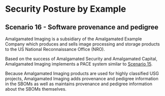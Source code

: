 # Security Posture by Example

## Scenario 16 - Software provenance and pedigree

Amalgamated Imaging is a subsidiary of
the Amalgamated Example Company
which produces and sells image processing and storage products
to the US National Reconnaissance Office (NRO).

Based on the success of Amalgamated Security
and Amalgamated Capital,
Amalgamated Imaging implements a PACE system
similar to [Scenario 15](./Scenario_15.md).

Because Amalgamated Imaging products are used
for highly classified USG projects,
Amalgamated Imaging adds provenance and pedigree
information in the SBOMs as well as maintains
provenance and pedigree information
about the SBOMs themselves.
